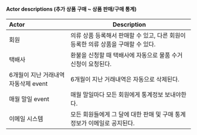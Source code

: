 #### Actor descriptions (추가 상품 구매 ~ 상품 판매/구매 통계)

| Actor                                | Description                                                  |
| :----------------------------------- | ------------------------------------------------------------ |
| 회원                                 | 의류 상품 등록해서 판매할 수 있고, 다른 회원이 등록한 의류 상품을 구매할 수 있다. |
| 택배사                               | 환불을 신청할 때 택배사에 자동으로 물품 수거 신청이 요청된다. |
| 6개월이 지난 거래내역 자동삭제 event | 6개월이 지난 거래내역은 자동으로 삭제된다.                   |
| 매월 말일 event                      | 매월 말일마다 모든 회원에게 통계정보 보내야한다.             |
| 이메일 시스템                        | 모든 회원들에게 그 달에 대한 판매 및 구매 통계 정보가 이메일로 공지된다. |